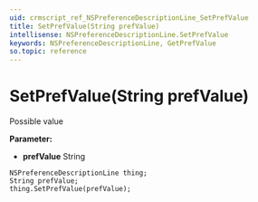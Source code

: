 ```yaml
---
uid: crmscript_ref_NSPreferenceDescriptionLine_SetPrefValue
title: SetPrefValue(String prefValue)
intellisense: NSPreferenceDescriptionLine.SetPrefValue
keywords: NSPreferenceDescriptionLine, GetPrefValue
so.topic: reference
---
```


# SetPrefValue(String prefValue)

Possible value

**Parameter:** 
* **prefValue** String

```crmscript
NSPreferenceDescriptionLine thing;
String prefValue;
thing.SetPrefValue(prefValue);
```

